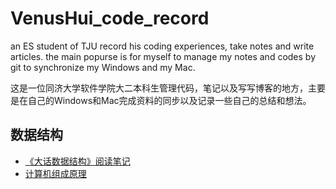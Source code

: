 # VenusHui_code_record
 an ES student of TJU record his coding experiences, take notes and write articles.
 the main popurse is for myself to manage my notes and codes by git to synchronize my Windows and my Mac.

这是一位同济大学软件学院大二本科生管理代码，笔记以及写写博客的地方，主要是在自己的Windows和Mac完成资料的同步以及记录一些自己的总结和想法。

## 数据结构
- [《大话数据结构》阅读笔记](./DataStructure/DS_Note.md)
- [计算机组成原理](./PrinciplesOfComputerComposition/PCC_Note.md)